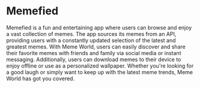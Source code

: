 # Memefied

Memefied is a fun and entertaining app where users can browse and enjoy a vast collection of memes. The app sources its memes from an API, providing users with a constantly updated selection of the latest and greatest memes. With Meme World, users can easily discover and share their favorite memes with friends and family via social media or instant messaging. Additionally, users can download memes to their device to enjoy offline or use as a personalized wallpaper. Whether you're looking for a good laugh or simply want to keep up with the latest meme trends, Meme World has got you covered.



